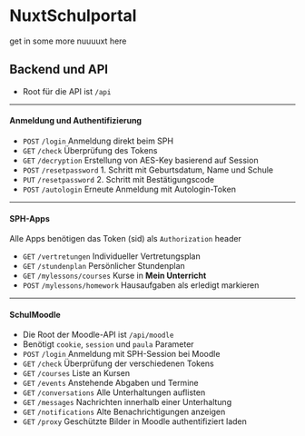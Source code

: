 # NuxtSchulportal

get in some more nuuuuxt here

## Backend und API
- Root für die API ist <code>/api</code>
---
#### Anmeldung und Authentifizierung
- <code>POST</code> <code>/login</code> Anmeldung direkt beim SPH
- <code>GET</code> <code>/check</code> Überprüfung des Tokens
- <code>GET</code> <code>/decryption</code> Erstellung von AES-Key basierend auf Session
- <code>POST</code> <code>/resetpassword</code> 1. Schritt mit Geburtsdatum, Name und Schule
- <code>PUT</code> <code>/resetpassword</code> 2. Schritt mit Bestätigungscode
- <code>POST</code> <code>/autologin</code> Erneute Anmeldung mit Autologin-Token
---
#### SPH-Apps
Alle Apps benötigen das Token (sid) als <code>Authorization</code> header
- <code>GET</code> <code>/vertretungen</code> Individueller Vertretungsplan
- <code>GET</code> <code>/stundenplan</code> Persönlicher Stundenplan
- <code>GET</code> <code>/mylessons/courses</code> Kurse in **Mein Unterricht**
- <code>POST</code> <code>/mylessons/homework</code> Hausaufgaben als erledigt markieren
---
#### SchulMoodle
- Die Root der Moodle-API ist <code>/api/moodle</code>
- Benötigt <code>cookie</code>, <code>session</code> und <code>paula</code> Parameter
- <code>POST</code> <code>/login</code> Anmeldung mit SPH-Session bei Moodle
- <code>GET</code> <code>/check</code> Überprüfung der verschiedenen Tokens
- <code>GET</code> <code>/courses</code> Liste an Kursen
- <code>GET</code> <code>/events</code> Anstehende Abgaben und Termine
- <code>GET</code> <code>/conversations</code> Alle Unterhaltungen auflisten
- <code>GET</code> <code>/messages</code> Nachrichten innerhalb einer Unterhaltung
- <code>GET</code> <code>/notifications</code> Alte Benachrichtigungen anzeigen
- <code>GET</code> <code>/proxy</code> Geschützte Bilder in Moodle authentifiziert laden